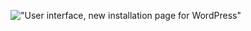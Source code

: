 !["User interface, new installation page for WordPress"]("https://cdn.imgurl.ir/uploads/v025112_wordpress_new_ui_poster.jpg")
